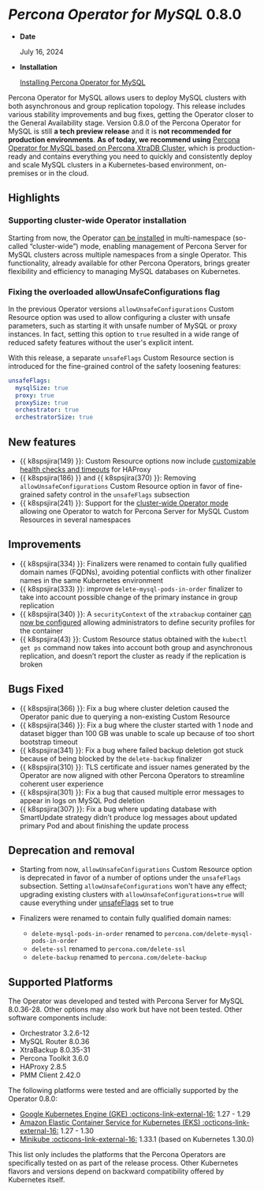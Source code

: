 # *Percona Operator for MySQL* 0.8.0

* **Date**

    July 16, 2024

* **Installation**

    [Installing Percona Operator for MySQL](../System-Requirements.md#installation-guidelines)

Percona Operator for MySQL allows users to deploy MySQL clusters with both asynchronous and group replication topology. This release includes various stability improvements and bug fixes, getting the Operator closer to the General Availability stage. Version 0.8.0 of the Percona Operator for MySQL is still **a tech preview release** and it is **not recommended for production environments**. **As of today, we recommend using** [Percona Operator for MySQL based on Percona XtraDB Cluster](https://docs.percona.com/percona-operator-for-mysql/pxc/index.html), which is production-ready and contains everything you need to quickly and consistently deploy and scale MySQL clusters in a Kubernetes-based environment, on-premises or in the cloud.

## Highlights

### Supporting cluster-wide Operator installation

Starting from now, the Operator [can be installed](../cluster-wide.html) in multi-namespace (so-called “cluster-wide”) mode, enabling management of Percona Server for MySQL clusters across multiple namespaces from a single Operator. This functionality, already available for other Percona Operators, brings greater flexibility and efficiency to managing MySQL databases on Kubernetes.

### Fixing the overloaded allowUnsafeConfigurations flag

In the previous Operator versions `allowUnsafeConfigurations` Custom Resource option was used to allow configuring a cluster with unsafe parameters, such as starting it with unsafe number of MySQL or proxy instances. In fact, setting this option to `true` resulted in a wide range of reduced safety features without the user's explicit intent.

With this release, a separate `unsafeFlags` Custom Resource section is introduced for the fine-grained control of the safety loosening features:

```yaml
unsafeFlags:
  mysqlSize: true
  proxy: true
  proxySize: true
  orchestrator: true
  orchestratorSize: true
```

## New features

* {{ k8spsjira(149) }}: Custom Resource options now include [customizable health checks and timeouts](../operator.md#proxyhaproxyreadinessprobestimeoutseconds) for HAProxy
* {{ k8spsjira(186) }} and {{ k8spsjira(370) }}: Removing `allowUnsafeConfigurations` Custom Resource option in favor of fine-grained safety control in the `unsafeFlags` subsection
* {{ k8spsjira(241) }}: Support for the [cluster-wide Operator mode](../cluster-wide.html) allowing one Operator to watch for Percona Server for MySQL Custom Resources in several namespaces

## Improvements

* {{ k8spsjira(334) }}: Finalizers were renamed to contain fully qualified domain names (FQDNs), avoiding potential conflicts with other finalizer names in the same Kubernetes environment
* {{ k8spsjira(333) }}: improve `delete-mysql-pods-in-order` finalizer to take into account possible change of the primary instance in group replication
* {{ k8spsjira(340) }}: A `securityContext` of the `xtrabackup` container [can now be configured](../operator.md#backupcontainersecuritycontext) allowing administrators to define security profiles for the container 
* {{ k8spsjira(43) }}: Custom Resource status obtained with the `kubectl get ps` command now takes into account both group and asynchronous replication, and doesn’t report the cluster as ready if the replication is broken

## Bugs Fixed

* {{ k8spsjira(366) }}: Fix a bug where cluster deletion caused the Operator panic due to querying a non-existing Custom Resource
* {{ k8spsjira(346) }}: Fix a bug where the cluster started with 1 node and dataset bigger than 100 GB was unable to scale up because of too short bootstrap timeout
* {{ k8spsjira(341) }}: Fix a bug where failed backup deletion got stuck because of being blocked by the `delete-backup` finalizer
* {{ k8spsjira(310) }}: TLS certificate and issuer names generated by the Operator are now aligned with other Percona Operators to streamline coherent user experience
* {{ k8spsjira(301) }}: Fix a bug that caused multiple error messages to appear in logs on MySQL Pod deletion
* {{ k8spsjira(307) }}:  Fix a bug where updating database with SmartUpdate strategy didn’t produce log messages about updated primary Pod and about finishing the update process

## Deprecation and removal

* Starting from now, `allowUnsafeConfigurations` Custom Resource option is deprecated in favor of a number of options under the `unsafeFlags` subsection. Setting `allowUnsafeConfigurations` won't have any effect; upgrading existing clusters with `allowUnsafeConfigurations=true` will cause everything under [unsafeFlags](../operator.md#operator-unsafeflags-section) set to true
* Finalizers were renamed to contain fully qualified domain names:

    * `delete-mysql-pods-in-order` renamed to `percona.com/delete-mysql-pods-in-order`
    * `delete-ssl` renamed to `percona.com/delete-ssl`
    * `delete-backup` renamed to `percona.com/delete-backup`

## Supported Platforms

The Operator was developed and tested with Percona Server for MySQL 8.0.36-28.
Other options may also work but have not been tested. Other software components include:

* Orchestrator 3.2.6-12
* MySQL Router 8.0.36
* XtraBackup 8.0.35-31
* Percona Toolkit 3.6.0
* HAProxy 2.8.5
* PMM Client 2.42.0

The following platforms were tested and are officially supported by the Operator
0.8.0:

* [Google Kubernetes Engine (GKE) :octicons-link-external-16:](https://cloud.google.com/kubernetes-engine) 1.27 - 1.29
* [Amazon Elastic Container Service for Kubernetes (EKS) :octicons-link-external-16:](https://aws.amazon.com) 1.27 - 1.30
* [Minikube :octicons-link-external-16:](https://minikube.sigs.k8s.io/docs/) 1.33.1 (based on Kubernetes 1.30.0)

This list only includes the platforms that the Percona Operators are specifically tested on as part of the release process. Other Kubernetes flavors and versions depend on backward compatibility offered by Kubernetes itself.
